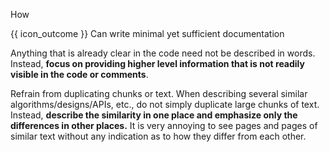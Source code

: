 <span id="title">How</span>

<span id="prereqs"></span>

<span id="outcomes">{{ icon_outcome }} Can write minimal yet sufficient documentation</span>

<div id="body">

Anything that is already clear in the code need not be described in words. Instead, **focus on providing higher level information that is not readily visible in the code or comments**.

Refrain from duplicating chunks or text. When describing several similar algorithms/designs/APIs, etc., do not simply duplicate large chunks of text. Instead, **describe the similarity in one place and emphasize only the differences in other places.** It is very annoying to see pages and pages of similar text without any indication as to how they differ from each other.

</div>

<div id="extras">
</div>